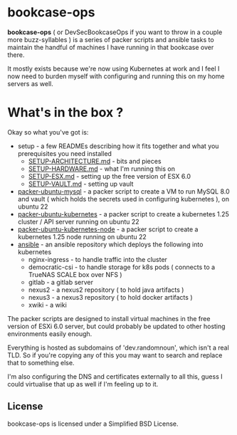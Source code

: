 
# bookcase-ops

**bookcase-ops** ( or DevSecBookcaseOps if you want to throw in a couple more buzz-syllables ) is a series of packer scripts and ansible tasks to maintain the handful of machines I have running in that bookcase over there.

It mostly exists because we're now using Kubernetes at work and I feel I now need to burden myself with configuring and running this on 
my home servers as well.

# What's in the box ?

Okay so what you've got is:

* setup - a few READMEs describing how it fits together and what you prerequisites you need installed
   * [SETUP-ARCHITECTURE.md](setup/SETUP-ARCHITECTURE.md) - bits and pieces
   * [SETUP-HARDWARE.md](setup/SETUP-HARDWARE.md) - what I'm running this on
   * [SETUP-ESX.md](setup/SETUP-ESX.md) - setting up the free version of ESX 6.0
   * [SETUP-VAULT.md](setup/SETUP-VAULT.md) - setting up vault
* [packer-ubuntu-mysql](packer-ubuntu-mysql/README.md) - a packer script to create a VM to run MySQL 8.0 and vault ( which holds the secrets used in configuring kubernetes ), on ubuntu 22
* [packer-ubuntu-kubernetes](packer-ubuntu-kubernetes/README.md) - a packer script to create a kubernetes 1.25 cluster / API server running on ubuntu 22
* [packer-ubuntu-kubernetes-node](packer-ubuntu-kubernetes-node/README.md) - a packer script to create a kubernetes 1.25 node running on ubuntu 22
* [ansible](ansible/README.md) - an ansible repository which deploys the following into kubernetes
   * nginx-ingress - to handle traffic into the cluster
   * democratic-csi - to handle storage for k8s pods ( connects to a TrueNAS SCALE box over NFS )
   * gitlab - a gitlab server
   * nexus2 - a nexus2 repository ( to hold java artifacts )
   * nexus3 - a nexus3 repository ( to hold docker artifacts )
   * xwiki - a wiki

The packer scripts are designed to install virtual machines in the free version of ESXi 6.0 server, but could probably be updated to other hosting environments easily enough.

Everything is hosted as subdomains of 'dev.randomnoun', which isn't a real TLD. So if you're copying any of this you may want to search and replace that to something else.

I'm also configuring the DNS and certificates externally to all this, guess I could virtualise that up as well if I'm feeling up to it. 

## License

bookcase-ops is licensed under a Simplified BSD License.
